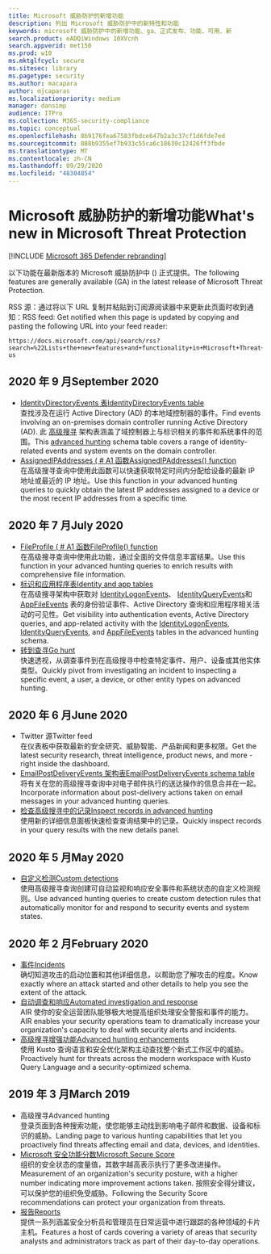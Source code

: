 ```yaml
---
title: Microsoft 威胁防护的新增功能
description: 列出 Microsoft 威胁防护中的新特性和功能
keywords: microsoft 威胁防护中的新增功能、ga、正式发布、功能、可用、新
search.product: eADQiWindows 10XVcnh
search.appverid: met150
ms.prod: w10
ms.mktglfcycl: secure
ms.sitesec: library
ms.pagetype: security
ms.author: macapara
author: mjcaparas
ms.localizationpriority: medium
manager: dansimp
audience: ITPro
ms.collection: M365-security-compliance
ms.topic: conceptual
ms.openlocfilehash: 8b9176fea67583fbdce647b2a3c37cf1d6fde7ed
ms.sourcegitcommit: 888b9355ef7b933c55ca6c18639c12426ff3fbde
ms.translationtype: MT
ms.contentlocale: zh-CN
ms.lasthandoff: 09/29/2020
ms.locfileid: "48304854"
---
```

# <a name="whats-new-in-microsoft-threat-protection"></a><span data-ttu-id="a06f4-104">Microsoft 威胁防护的新增功能</span><span class="sxs-lookup"><span data-stu-id="a06f4-104">What's new in Microsoft Threat Protection</span></span>

[!INCLUDE [Microsoft 365 Defender rebranding](../includes/microsoft-defender.md)]


<span data-ttu-id="a06f4-105">以下功能在最新版本的 Microsoft 威胁防护中 () 正式提供。</span><span class="sxs-lookup"><span data-stu-id="a06f4-105">The following features are generally available (GA) in the latest release of Microsoft Threat Protection.</span></span>

<span data-ttu-id="a06f4-106">RSS 源：通过将以下 URL 复制并粘贴到订阅源阅读器中来更新此页面时收到通知：</span><span class="sxs-lookup"><span data-stu-id="a06f4-106">RSS feed: Get notified when this page is updated by copying and pasting the following URL into your feed reader:</span></span>
```http
https://docs.microsoft.com/api/search/rss?search=%22Lists+the+new+features+and+functionality+in+Microsoft+Threat+Protection%22&locale=en-us
```
## <a name="september-2020"></a><span data-ttu-id="a06f4-107">2020 年 9 月</span><span class="sxs-lookup"><span data-stu-id="a06f4-107">September 2020</span></span>
- [<span data-ttu-id="a06f4-108">IdentityDirectoryEvents 表</span><span class="sxs-lookup"><span data-stu-id="a06f4-108">IdentityDirectoryEvents table</span></span>](advanced-hunting-identitydirectoryevents-table.md) <br> <span data-ttu-id="a06f4-109">查找涉及在运行 Active Directory (AD) 的本地域控制器的事件。</span><span class="sxs-lookup"><span data-stu-id="a06f4-109">Find events involving an on-premises domain controller running Active Directory (AD).</span></span> <span data-ttu-id="a06f4-110">此 [高级搜寻](advanced-hunting-overview.md) 架构表涵盖了域控制器上与标识相关的事件和系统事件的范围。</span><span class="sxs-lookup"><span data-stu-id="a06f4-110">This [advanced hunting](advanced-hunting-overview.md) schema table covers a range of identity-related events and system events on the domain controller.</span></span>
- [<span data-ttu-id="a06f4-111">AssignedIPAddresses ( # A1 函数</span><span class="sxs-lookup"><span data-stu-id="a06f4-111">AssignedIPAddresses() function</span></span>](advanced-hunting-assignedipaddresses-function.md) <br> <span data-ttu-id="a06f4-112">在高级搜寻查询中使用此函数可以快速获取特定时间内分配给设备的最新 IP 地址或最近的 IP 地址。</span><span class="sxs-lookup"><span data-stu-id="a06f4-112">Use this function in your advanced hunting queries to quickly obtain the latest IP addresses assigned to a device or the most recent IP addresses from a specific time.</span></span>

## <a name="july-2020"></a><span data-ttu-id="a06f4-113">2020 年 7 月</span><span class="sxs-lookup"><span data-stu-id="a06f4-113">July 2020</span></span>
- [<span data-ttu-id="a06f4-114">FileProfile ( # A1 函数</span><span class="sxs-lookup"><span data-stu-id="a06f4-114">FileProfile() function</span></span>](advanced-hunting-fileprofile-function.md) <br> <span data-ttu-id="a06f4-115">在高级搜寻查询中使用此功能，通过全面的文件信息丰富结果。</span><span class="sxs-lookup"><span data-stu-id="a06f4-115">Use this function in your advanced hunting queries to enrich results with comprehensive file information.</span></span>
- [<span data-ttu-id="a06f4-116">标识和应用程序表</span><span class="sxs-lookup"><span data-stu-id="a06f4-116">Identity and app tables</span></span>](advanced-hunting-schema-tables.md)<br> <span data-ttu-id="a06f4-117">在高级搜寻架构中获取对 [IdentityLogonEvents](advanced-hunting-identitylogonevents-table.md)、 [IdentityQueryEvents](advanced-hunting-identityqueryevents-table.md)和 [AppFileEvents](advanced-hunting-appfileevents-table.md) 表的身份验证事件、Active Directory 查询和应用程序相关活动的可见性。</span><span class="sxs-lookup"><span data-stu-id="a06f4-117">Get visibility into authentication events, Active Directory queries, and app-related activity with the [IdentityLogonEvents](advanced-hunting-identitylogonevents-table.md), [IdentityQueryEvents](advanced-hunting-identityqueryevents-table.md), and [AppFileEvents](advanced-hunting-appfileevents-table.md) tables in the advanced hunting schema.</span></span>
- [<span data-ttu-id="a06f4-118">转到查寻</span><span class="sxs-lookup"><span data-stu-id="a06f4-118">Go hunt</span></span>](advanced-hunting-go-hunt.md)<br> <span data-ttu-id="a06f4-119">快速透视，从调查事件到在高级搜寻中检查特定事件、用户、设备或其他实体类型。</span><span class="sxs-lookup"><span data-stu-id="a06f4-119">Quickly pivot from investigating an incident to inspecting a specific event, a user, a device, or other entity types on advanced hunting.</span></span>

## <a name="june-2020"></a><span data-ttu-id="a06f4-120">2020 年 6 月</span><span class="sxs-lookup"><span data-stu-id="a06f4-120">June 2020</span></span>
- <span data-ttu-id="a06f4-121">Twitter 源</span><span class="sxs-lookup"><span data-stu-id="a06f4-121">Twitter feed</span></span> <br> <span data-ttu-id="a06f4-122">在仪表板中获取最新的安全研究、威胁智能、产品新闻和更多权限。</span><span class="sxs-lookup"><span data-stu-id="a06f4-122">Get the latest security research, threat intelligence, product news, and more - right inside the dashboard.</span></span>
- [<span data-ttu-id="a06f4-123">EmailPostDeliveryEvents 架构表</span><span class="sxs-lookup"><span data-stu-id="a06f4-123">EmailPostDeliveryEvents schema table</span></span>](advanced-hunting-emailpostdeliveryevents-table.md) <br> <span data-ttu-id="a06f4-124">将有关在您的高级搜寻查询中对电子邮件执行的送达操作的信息合并在一起。</span><span class="sxs-lookup"><span data-stu-id="a06f4-124">Incorporate information about post-delivery actions taken on email messages in your advanced hunting queries.</span></span>
- [<span data-ttu-id="a06f4-125">检查高级搜寻中的记录</span><span class="sxs-lookup"><span data-stu-id="a06f4-125">Inspect records in advanced hunting</span></span>](advanced-hunting-query-results.md#drill-down-from-query-results) <br> <span data-ttu-id="a06f4-126">使用新的详细信息面板快速检查查询结果中的记录。</span><span class="sxs-lookup"><span data-stu-id="a06f4-126">Quickly inspect records in your query results with the new details panel.</span></span>

## <a name="may-2020"></a><span data-ttu-id="a06f4-127">2020 年 5 月</span><span class="sxs-lookup"><span data-stu-id="a06f4-127">May 2020</span></span>
- [<span data-ttu-id="a06f4-128">自定义检测</span><span class="sxs-lookup"><span data-stu-id="a06f4-128">Custom detections</span></span>](custom-detections-overview.md) <br> <span data-ttu-id="a06f4-129">使用高级搜寻查询创建可自动监视和响应安全事件和系统状态的自定义检测规则。</span><span class="sxs-lookup"><span data-stu-id="a06f4-129">Use advanced hunting queries to create custom detection rules that automatically monitor for and respond to security events and system states.</span></span>

## <a name="february-2020"></a><span data-ttu-id="a06f4-130">2020 年 2 月</span><span class="sxs-lookup"><span data-stu-id="a06f4-130">February 2020</span></span>
- [<span data-ttu-id="a06f4-131">事件</span><span class="sxs-lookup"><span data-stu-id="a06f4-131">Incidents</span></span>](incidents-overview.md) <br> <span data-ttu-id="a06f4-132">确切知道攻击的启动位置和其他详细信息，以帮助您了解攻击的程度。</span><span class="sxs-lookup"><span data-stu-id="a06f4-132">Know exactly where an attack started and other details to help you see the extent of the attack.</span></span>
- [<span data-ttu-id="a06f4-133">自动调查和响应</span><span class="sxs-lookup"><span data-stu-id="a06f4-133">Automated investigation and response</span></span>](mtp-autoir.md) <br> <span data-ttu-id="a06f4-134">AIR 使你的安全运营团队能够极大地提高组织处理安全警报和事件的能力。</span><span class="sxs-lookup"><span data-stu-id="a06f4-134">AIR enables your security operations team to dramatically increase your organization's capacity to deal with security alerts and incidents.</span></span>
- [<span data-ttu-id="a06f4-135">高级搜寻增强功能</span><span class="sxs-lookup"><span data-stu-id="a06f4-135">Advanced hunting enhancements</span></span>](advanced-hunting-overview.md) <br> <span data-ttu-id="a06f4-136">使用 Kusto 查询语言和安全优化架构主动查找整个新式工作区中的威胁。</span><span class="sxs-lookup"><span data-stu-id="a06f4-136">Proactively hunt for threats across the modern workspace with Kusto Query Language and a security-optimized schema.</span></span>

## <a name="march-2019"></a><span data-ttu-id="a06f4-137">2019 年 3 月</span><span class="sxs-lookup"><span data-stu-id="a06f4-137">March 2019</span></span>
- <span data-ttu-id="a06f4-138">高级搜寻</span><span class="sxs-lookup"><span data-stu-id="a06f4-138">Advanced hunting</span></span> <br> <span data-ttu-id="a06f4-139">登录页面到各种搜索功能，使您能够主动找到影响电子邮件和数据、设备和标识的威胁。</span><span class="sxs-lookup"><span data-stu-id="a06f4-139">Landing page to various hunting capabilities that let you proactively find threats affecting email and data, devices, and identities.</span></span>
- [<span data-ttu-id="a06f4-140">Microsoft 安全功能分数</span><span class="sxs-lookup"><span data-stu-id="a06f4-140">Microsoft Secure Score</span></span>](microsoft-secure-score.md) <br> <span data-ttu-id="a06f4-141">组织的安全状态的度量值，其数字越高表示执行了更多改进操作。</span><span class="sxs-lookup"><span data-stu-id="a06f4-141">Measurement of an organization's security posture, with a higher number indicating more improvement actions taken.</span></span> <span data-ttu-id="a06f4-142">按照安全得分建议，可以保护您的组织免受威胁。</span><span class="sxs-lookup"><span data-stu-id="a06f4-142">Following the Security Score recommendations can protect your organization from threats.</span></span> 
- [<span data-ttu-id="a06f4-143">报告</span><span class="sxs-lookup"><span data-stu-id="a06f4-143">Reports</span></span>](monitoring-and-reporting.md) <br>  <span data-ttu-id="a06f4-144">提供一系列涵盖安全分析员和管理员在日常运营中进行跟踪的各种领域的卡片主机。</span><span class="sxs-lookup"><span data-stu-id="a06f4-144">Features a host of cards covering a variety of areas that security analysts and administrators track as part of their day-to-day operations.</span></span>
